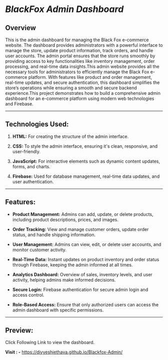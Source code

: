 # ***BlackFox Admin Dashboard***

## **Overview**
This is the admin dashboard for managing the Black Fox e-commerce website. The dashboard provides administrators with a powerful interface to manage the store, update product information, track orders, and handle user accounts. The admin portal ensures that the store runs smoothly by providing access to key functionalities like inventory management, order processing, and real-time data insights.This admin website provides all the necessary tools for administrators to efficiently manage the Black Fox e-commerce platform. With features like product and order management, real-time updates, and secure authentication, this dashboard simplifies the store’s operations while ensuring a smooth and secure backend experience.This project demonstrates how to build a comprehensive admin dashboard for an e-commerce platform using modern web technologies and Firebase.

---
## **Technologies Used:**

1. **HTML:** For creating the structure of the admin interface.
   
2. **CSS:** To style the admin interface, ensuring it's clean, responsive, and user-friendly.
   
3. **JavaScript:** For interactive elements such as dynamic content updates, forms, and charts.
   
4. **Firebase:** Used for database management, real-time data updates, and user authentication.

---

## **Features:**

- **Product Management:** Admins can add, update, or delete products, including product descriptions, prices, and images.
  
- **Order Tracking:** View and manage customer orders, update order status, and handle shipping information.
  
- **User Management:** Admins can view, edit, or delete user accounts, and monitor customer activity.
  
- **Real-Time Data:** Instant updates on product inventory and order status through Firebase, keeping the admin informed at all times.
  
- **Analytics Dashboard:** Overview of sales, inventory levels, and user activity, helping admins make informed decisions.
  
- **Secure Login:** Firebase authentication for secure admin login and access control.
  
- **Role-Based Access:** Ensure that only authorized users can access the admin dashboard with specific permissions.

---

## **Preview:**
Click Following Link to view the dashboard.

**Visit : -** https://divyeshjethava.github.io/Blackfox-Admin/
